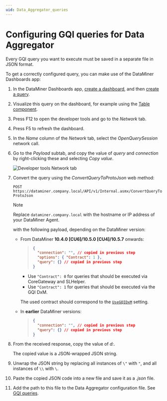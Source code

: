 ```yaml
---
uid: Data_Aggregator_queries
---
```


# Configuring GQI queries for Data Aggregator

Every GQI query you want to execute must be saved in a separate file in JSON format.

To get a correctly configured query, you can make use of the DataMiner Dashboards app:

1. In the DataMiner Dashboards app, [create a dashboard](xref:Creating_a_completely_new_dashboard), and then [create a query](xref:Creating_GQI_query).

1. Visualize this query on the dashboard, for example using the [Table component](xref:DashboardTable).

1. Press F12 to open the developer tools and go to the *Network* tab.

1. Press F5 to refresh the dashboard.

1. In the *Name* column of the *Network* tab, select the *OpenQuerySession* network call.

1. Go to the *Payload* subtab, and copy the value of *query* and *connection* by right-clicking these and selecting *Copy value*.

   ![Developer tools Network tab](~/user-guide/images/DataAggregatorCopyQuery.png)

1. Convert the query using the *ConvertQueryToProtoJson* web method:

   `POST https://dataminer.company.local/API/v1/Internal.asmx/ConvertQueryToProtoJson`

   > [!NOTE]
   > Replace `dataminer.company.local` with the hostname or IP address of your DataMiner Agent.

   with the following payload, depending on the DataMiner version:

   - From DataMiner **10.4.0 [CU6]/10.5.0 [CU4]/10.5.7** onwards:

     > ``` json
     > {
     >   "connection": "", // copied in previous step
     >   "options": { "Contract": 1 },
     >   "query": {} // copied in previous step
     > }
     > ```

     - Use `"Contract": 0` for queries that should be executed via CoreGateway and SLHelper.
     - Use `"Contract": 1` for queries that should be executed via the GQI DxM.

     The used contract should correspond to the [`UseGQIDxM`](xref:Data_Aggregator_settings#executing-queries-using-the-gqi-dxm) setting.

   - In **earlier** DataMiner versions:

     > ``` json
     > {
     >   "connection": "", // copied in previous step
     >   "query": {} // copied in previous step
     > }
     > ```

1. From the received response, copy the value of *d:*.

   The copied value is a JSON-wrapped JSON string.

1. Unwrap the JSON string by replacing all instances of  `\"` with `"`, and all instances of `\\` with `\`.

1. Paste the copied JSON code into a new file and save it as a *.json* file.

1. Add the path to this file to the Data Aggregator configuration file. See [GQI queries](xref:Data_Aggregator_settings#gqi-queries).
